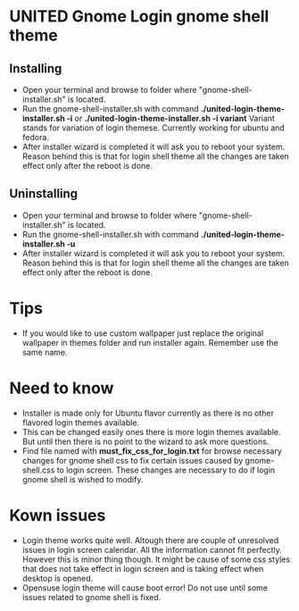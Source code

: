 # UNITED Gnome Login gnome shell theme

## Installing

* Open your terminal and browse to folder where "gnome-shell-installer.sh" is located.
* Run the gnome-shell-installer.sh with command **./united-login-theme-installer.sh -i** or **./united-login-theme-installer.sh -i variant** Variant stands for variation of login themese. Currently working for ubuntu and fedora.
* After installer wizard is completed it will ask you to reboot your system. Reason behind this is 
that for login shell theme all the changes are taken effect only after the reboot is done. 

## Uninstalling

* Open your terminal and browse to folder where "gnome-shell-installer.sh" is located.
* Run the gnome-shell-installer.sh with command **./united-login-theme-installer.sh -u**
* After installer wizard is completed it will ask you to reboot your system. Reason behind this is 
that for login shell theme all the changes are taken effect only after the reboot is done. 

# Tips

* If you would like to use custom wallpaper just replace the original wallpaper in themes folder and run installer again. Remember use the same name.

# Need to know

* Installer is made only for Ubuntu flavor currently as there is no other flavored login themes available. 
* This can be changed easily ones there is more login themes available. But until then there is no point to the wizard
to ask more questions.
* Find file named with **must_fix_css_for_login.txt** for browse necessary changes for gnome shell css to fix certain issues 
caused by gnome-shell.css to login screen. These changes are necessary to do if login gnome shell is wished to modify.

# Kown issues

* Login theme works quite well. Altough there are couple of unresolved issues in login screen calendar. All the information cannot fit 
perfectly. However this is minor thing though. It might be cause of some css styles that does not take effect in login screen and is taking 
effect when desktop is opened.
* Opensuse login theme will cause boot error! Do not use until some issues related to gnome shell is fixed.

